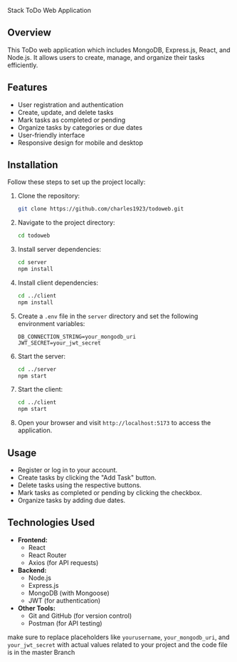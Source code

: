 Stack ToDo Web Application

## Overview

This ToDo web application which includes MongoDB, Express.js, React, and Node.js. It allows users to create, manage, and organize their tasks efficiently.
## Features

- User registration and authentication
- Create, update, and delete tasks
- Mark tasks as completed or pending
- Organize tasks by categories or due dates
- User-friendly interface
- Responsive design for mobile and desktop

## Installation

Follow these steps to set up the project locally:

1. Clone the repository:

   ```bash
   git clone https://github.com/charles1923/todoweb.git
   ```

2. Navigate to the project directory:

   ```bash
   cd todoweb
   ```

3. Install server dependencies:

   ```bash
   cd server
   npm install
   ```

4. Install client dependencies:

   ```bash
   cd ../client
   npm install
   ```

5. Create a `.env` file in the `server` directory and set the following environment variables:

   ```env
   DB_CONNECTION_STRING=your_mongodb_uri
   JWT_SECRET=your_jwt_secret
   ```

6. Start the server:

   ```bash
   cd ../server
   npm start
   ```

7. Start the client:

   ```bash
   cd ../client
   npm start
   ```

8. Open your browser and visit `http://localhost:5173` to access the application.

## Usage

- Register or log in to your account.
- Create tasks by clicking the "Add Task" button.
- Delete tasks using the respective buttons.
- Mark tasks as completed or pending by clicking the checkbox.
- Organize tasks by adding due dates.

## Technologies Used

- **Frontend:**
  - React
  - React Router
  - Axios (for API requests)
- **Backend:**
  - Node.js
  - Express.js
  - MongoDB (with Mongoose)
  - JWT (for authentication)
- **Other Tools:**
  - Git and GitHub (for version control)
  - Postman (for API testing)

make sure to replace placeholders like `yourusername`, `your_mongodb_uri`, and `your_jwt_secret` with actual values related to your project and the code file is in the master Branch
